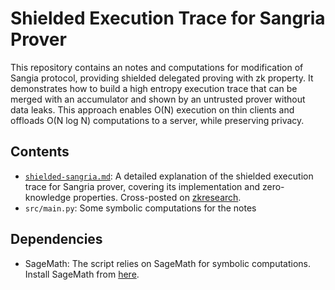 # Shielded Execution Trace for Sangria Prover

This repository contains an notes and computations for modification of Sangia protocol, providing shielded delegated proving with zk property.
It demonstrates how to build a high entropy execution trace that can be merged with an accumulator and shown by an untrusted prover without data leaks. This approach enables O(N) execution on thin clients and offloads O(N log N) computations to a server, while preserving privacy.

## Contents

- [`shielded-sangria.md`](https://github.com/snjax/sangria-delegated-zk/blob/master/shielded-sangria.md): A detailed explanation of the shielded execution trace for Sangria prover, covering its implementation and zero-knowledge properties. Cross-posted on [zkresearch](https://zkresear.ch/t/running-sangria-final-proof-in-shielded-mode-on-untrusted-3rd-party-prover/133).
- `src/main.py`: Some symbolic computations for the notes

## Dependencies

- SageMath: The script relies on SageMath for symbolic computations. Install SageMath from [here](https://www.sagemath.org/download.html).

